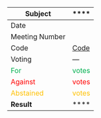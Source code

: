 
| **Subject**                                  | ****                                     |
| -------------------------------------------- | ---------------------------------------- |
| Date                                         |                                          |
| Meeting Number                               |                                          |
| Code                                         | [Code](link)                             |
| Voting                                       | —                                        |
| <span style="color:#00B050">For</span>       | <span style="color:#00B050">votes</span> |
| <span style="color:#FF0000">Against</span>   | <span style="color:#FF0000">votes</span> |
| <span style="color:#FFC000">Abstained</span> | <span style="color:#FFC000">votes</span> |
| **Result**                                   | ****                                     |

#